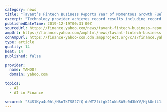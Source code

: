 ```yaml
---
category: news
title: "Tavant’s Fintech Business Reports Year of Momentous Growth Fueled by Digital Transformation"
excerpt: "Technology provider achieves record results including record revenue and customer growth-- Tavant, a Silicon Valley-based provider of AI-powered digital lending technologies, announced record growth, 24.3 percent annual revenue growth in its Fintech business and corporate expansion including the addition of a new Dallas Innovation Center."
publishedDateTime: 2019-12-19T00:31:00Z
sourceUrl: https://finance.yahoo.com/news/tavant-fintech-business-reports-momentous-124500942.html
ampUrl: https://finance.yahoo.com/amphtml/news/tavant-fintech-business-reports-momentous-124500942.html
cdnAmpUrl: https://finance-yahoo-com.cdn.ampproject.org/c/s/finance.yahoo.com/amphtml/news/tavant-fintech-business-reports-momentous-124500942.html
type: article
quality: 14
heat: 14
published: false

provider:
  name: YAHOO!
  domain: yahoo.com

topics:
  - AI
  - AI in Finance

secured: "34S1Kya4u0hl/HkoTkTS827fQrdcWT2fifgk21ukbSA5c0d3NYV/HjkOetL1ib9wQa5+MQJD7901iPxzSJey5iTbeG7Xq1t/pCK+drHDos6N2eFd1+XF8WZJKq2Cz6U0I1Wihgt1XoqOcPt5enI8nvAy+cTDSIBznXD8l0h1D0HtfV1ODFrNRGgB4IIQeYyOYIoXVHVesMEcF2CF21yW/SJHUGRZlQvaCQgYRjdzJ1T1k9qF8IekYBk1LssuPjRnFZ3KOJcCgcyPjUKEQpNEvg==;CeBG5avLmcGYz6gD6oSHAw=="
---
```


